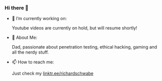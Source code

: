 ### Hi there 👋

- 🔭 I’m currently working on:
  
  Youtube videos are currently on hold, but will resume shortly!
  
- 💬 About Me:
  
  Dad, passionate about penetration testing, ethical hacking, gaming and all the nerdy stuff.
  
- 📫 How to reach me:
  
  Just check my [linktr.ee/richardschwabe](https://linktr.ee/richardschwabe)
  

